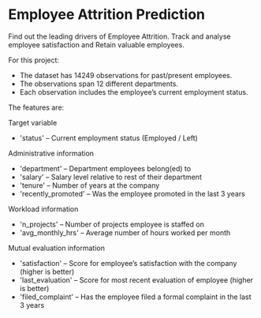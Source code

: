 # Employee Attrition Prediction

Find out the leading drivers of Employee Attrition. Track and analyse employee satisfaction and Retain valuable employees.

For this project:

* The dataset has 14249 observations for past/present employees.
* The observations span 12 different departments.
* Each observation includes the employee’s current employment status.

The features are:

Target variable

* 'status' – Current employment status (Employed / Left)

Administrative information

* 'department' – Department employees belong(ed) to
* 'salary' – Salary level relative to rest of their department
* 'tenure' – Number of years at the company
* 'recently_promoted' – Was the employee promoted in the last 3 years

Workload information

* 'n_projects' – Number of projects employee is staffed on
* 'avg_monthly_hrs' – Average number of hours worked per month

Mutual evaluation information

* 'satisfaction' – Score for employee’s satisfaction with the company (higher is better)
* 'last_evaluation' – Score for most recent evaluation of employee (higher is better)
* 'filed_complaint' – Has the employee filed a formal complaint in the last 3 years
